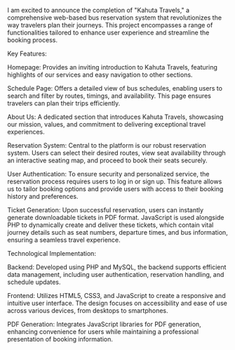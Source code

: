 I am excited to announce the completion of "Kahuta Travels," a comprehensive web-based bus reservation system that revolutionizes the way travelers plan their journeys. This project encompasses a range of functionalities tailored to enhance user experience and streamline the booking process.

Key Features:

Homepage: Provides an inviting introduction to Kahuta Travels, featuring highlights of our services and easy navigation to other sections.

Schedule Page: Offers a detailed view of bus schedules, enabling users to search and filter by routes, timings, and availability. This page ensures travelers can plan their trips efficiently.

About Us: A dedicated section that introduces Kahuta Travels, showcasing our mission, values, and commitment to delivering exceptional travel experiences.

Reservation System: Central to the platform is our robust reservation system. Users can select their desired routes, view seat availability through an interactive seating map, and proceed to book their seats securely.

User Authentication: To ensure security and personalized service, the reservation process requires users to log in or sign up. This feature allows us to tailor booking options and provide users with access to their booking history and preferences.

Ticket Generation: Upon successful reservation, users can instantly generate downloadable tickets in PDF format. JavaScript is used alongside PHP to dynamically create and deliver these tickets, which contain vital journey details such as seat numbers, departure times, and bus information, ensuring a seamless travel experience.

Technological Implementation:

Backend: Developed using PHP and MySQL, the backend supports efficient data management, including user authentication, reservation handling, and schedule updates.

Frontend: Utilizes HTML5, CSS3, and JavaScript to create a responsive and intuitive user interface. The design focuses on accessibility and ease of use across various devices, from desktops to smartphones.

PDF Generation: Integrates JavaScript libraries for PDF generation, enhancing convenience for users while maintaining a professional presentation of booking information.
